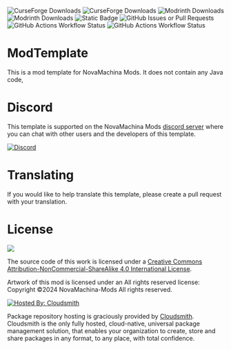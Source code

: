 ![CurseForge Downloads](https://img.shields.io/curseforge/dt/000000?style=for-the-badge&logo=curseforge)
![CurseForge Downloads](https://img.shields.io/curseforge/game-versions/000000?style=for-the-badge&logo=curseforge)
![Modrinth Downloads](https://img.shields.io/modrinth/dt/00000000?style=for-the-badge&logo=modrinth)
![Modrinth Downloads](https://img.shields.io/modrinth/game-versions/00000000?style=for-the-badge&logo=modrinth)
![Static Badge](https://img.shields.io/badge/license-CC_BY--NC--SA_4.0-green?style=for-the-badge)
![GitHub Issues or Pull Requests](https://img.shields.io/github/issues/NovaMachina-Mods/ExNihiloTOP?style=for-the-badge&logo=github)
![GitHub Actions Workflow Status](https://img.shields.io/github/actions/workflow/status/NovaMachina-Mods/ExNihiloTOP/build_1_20.yaml?style=for-the-badge&logo=github&label=1.20%20Build)
![GitHub Actions Workflow Status](https://img.shields.io/github/actions/workflow/status/NovaMachina-Mods/ExNihiloTOP/build_1_20_dev.yaml?style=for-the-badge&logo=github&label=1.20-dev%20Build)

# ModTemplate

This is a mod template for NovaMachina Mods. It does not contain any Java code,

# Discord

This template is supported on the NovaMachina Mods [discord server](https://discord.gg/CJyAkuw) where you can chat with other users and the developers of this template.

[![Discord](https://img.shields.io/discord/749057733709267005?style=for-the-badge&logo=discord)](https://discord.gg/CJyAkuw)

# Translating

If you would like to help translate this template, please create a pull request with your translation.

# License

[![](https://i.creativecommons.org/l/by-nc-sa/4.0/88x31.png)](http://creativecommons.org/licenses/by-nc-sa/4.0/)

The source code of this work is licensed under a [Creative Commons Attribution-NonCommercial-ShareAlike 4.0 International License](http://creativecommons.org/licenses/by-nc-sa/4.0/).

Artwork of this mod is licensed under an All rights reserved license: Copyright &copy;2024 NovaMachina-Mods All rights reserved.

[![Hosted By: Cloudsmith](https://img.shields.io/badge/OSS%20hosting%20by-cloudsmith-blue?logo=cloudsmith&style=for-the-badge)](https://cloudsmith.com)

Package repository hosting is graciously provided by  [Cloudsmith](https://cloudsmith.com).
Cloudsmith is the only fully hosted, cloud-native, universal package management solution, that
enables your organization to create, store and share packages in any format, to any place, with total
confidence.
